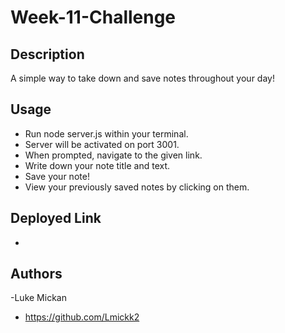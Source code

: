 # Week-11-Challenge


## Description

A simple way to take down and save notes throughout your day!



## Usage

- Run node server.js within your terminal.
- Server will be activated on port 3001.
- When prompted, navigate to the given link.
- Write down your note title and text.
- Save your note!
- View your previously saved notes by clicking on them.

## Deployed Link
- 

## Authors

-Luke Mickan 
- https://github.com/Lmickk2